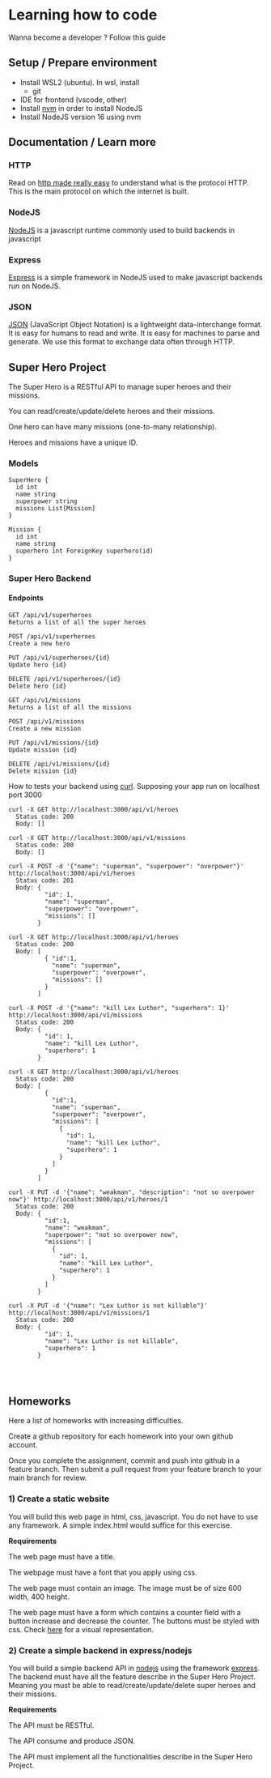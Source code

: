 # Learning how to code
Wanna become a developer ? Follow this guide


## Setup / Prepare environment
* Install WSL2 (ubuntu). In wsl, install
  * git
* IDE for frontend (vscode, other)
* Install [nvm](https://github.com/nvm-sh/nvm) in order to install NodeJS
* Install NodeJS version 16 using nvm

## Documentation / Learn more
### HTTP
Read on [http made really easy](https://www.jmarshall.com/easy/http/) to understand what is the protocol HTTP. This is the main protocol on which the internet is built.

### NodeJS
[NodeJS](https://nodejs.org/en/) is a javascript runtime commonly used to build backends in javascript

### Express
[Express](https://expressjs.com/) is a simple framework in NodeJS used to make javascript backends run on NodeJS.

### JSON
[JSON](https://www.json.org/json-en.html) (JavaScript Object Notation) is a lightweight data-interchange format. It is easy for humans to read and write. It is easy for machines to parse and generate. We use this format to exchange data often through HTTP.

## Super Hero Project
The Super Hero is a RESTful API to manage super heroes and their missions. 

You can read/create/update/delete heroes and their missions.

One hero can have many missions (one-to-many relationship). 

Heroes and missions have a unique ID.

### Models
```
SuperHero {
  id int
  name string
  superpower string
  missions List[Mission]
}

Mission {
  id int
  name string
  superhero int ForeignKey superhero(id)
}
```

### Super Hero Backend
#### Endpoints
```
GET /api/v1/superheroes
Returns a list of all the super heroes

POST /api/v1/superheroes
Create a new hero

PUT /api/v1/superheroes/{id}
Update hero {id}

DELETE /api/v1/superheroes/{id}
Delete hero {id}

GET /api/v1/missions
Returns a list of all the missions

POST /api/v1/missions
Create a new mission

PUT /api/v1/missions/{id}
Update mission {id}

DELETE /api/v1/missions/{id}
Delete mission {id}
```

How to tests your backend using [curl](https://curl.se/). Supposing your app run on localhost port 3000
```
curl -X GET http://localhost:3000/api/v1/heroes
  Status code: 200
  Body: []

curl -X GET http://localhost:3000/api/v1/missions
  Status code: 200
  Body: []

curl -X POST -d '{"name": "superman", "superpower": "overpower"}' http://localhost:3000/api/v1/heroes
  Status code: 201
  Body: {
          "id": 1, 
          "name": "superman", 
          "superpower": "overpower", 
          "missions": []
        }

curl -X GET http://localhost:3000/api/v1/heroes
  Status code: 200
  Body: [
          { "id":1, 
            "name": "superman",  
            "superpower": "overpower", 
            "missions": []
          }
        ]

curl -X POST -d '{"name": "kill Lex Luthor", "superhero": 1}' http://localhost:3000/api/v1/missions
  Status code: 200
  Body: {
          "id": 1, 
          "name": "kill Lex Luthor", 
          "superhero": 1
        }

curl -X GET http://localhost:3000/api/v1/heroes
  Status code: 200
  Body: [
          { 
            "id":1, 
            "name": "superman",  
            "superpower": "overpower", 
            "missions": [
              {
                "id": 1, 
                "name": "kill Lex Luthor", 
                "superhero": 1
              }
            ]
          }
        ]

curl -X PUT -d '{"name": "weakman", "description": "not so overpower now"}' http://localhost:3000/api/v1/heroes/1
  Status code: 200
  Body: {
          "id":1, 
          "name": "weakman",  
          "superpower": "not so overpower now", 
          "missions": [
            {
              "id": 1, 
              "name": "kill Lex Luthor", 
              "superhero": 1
            }
          ]
        }

curl -X PUT -d '{"name": "Lex Luthor is not killable"}' http://localhost:3000/api/v1/missions/1
  Status code: 200
  Body: {
          "id": 1, 
          "name": "Lex Luthor is not killable", 
          "superhero": 1
        }




```

## Homeworks
Here a list of homeworks with increasing difficulties. 

Create a github repository for each homework into your own github account.

Once you complete the assignment, commit and push into github in a feature branch. Then submit a pull request from your feature branch to your main branch for review.

### 1) Create a static website
You will build this web page in html, css, javascript. You do not have to use any framework. A simple index.html would suffice for this exercise. 

**Requirements**

The web page must have a title.

The webpage must have a font that you apply using css.

The web page must contain an image. The image must be of size 600 width, 400 height.

The web page must have a form which contains a counter field with a button increase and decrease the counter. The buttons must be styled with css. Check [here](https://drive.google.com/file/d/1nFJC_3jM0Yn7S64HhcI3Qrw3DghprrKa/view?usp=sharing) for a visual representation.

### 2) Create a simple backend in express/nodejs
You will build a simple backend API in [nodejs](https://nodejs.org/en/) using the framework [express](https://expressjs.com/). The backend must have all the feature describe in the Super Hero Project. Meaning you must be able to read/create/update/delete super heroes and their missions.

**Requirements**

The API must be RESTful.

The API consume and produce JSON. 

The API must implement all the functionalities describe in the Super Hero Project.

